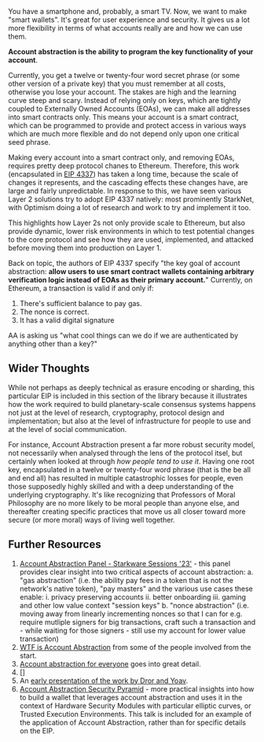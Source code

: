 You have a smartphone and, probably, a smart TV. Now, we want to make "smart wallets". It's great for user experience and security. It gives us a lot more flexibility in terms of what accounts really are and how we can use them.

**Account abstraction is the ability to program the key functionality of your account**.

Currently, you get a twelve or twenty-four word secret phrase (or some other version of a private key) that you must remember at all costs, otherwise you lose your account. The stakes are high and the learning curve steep and scary. Instead of relying only on keys, which are tightly coupled to Externally Owned Accounts (EOAs), we can make all addresses into smart contracts only. This means your account is a smart contract, which can be programmed to provide and protect access in various ways which are much more flexible and do not depend only upon one critical seed phrase.

Making every account into a smart contract only, and removing EOAs, requires pretty deep protocol chanes to Ethereum. Therefore, this work (encapsulated in [EIP 4337](https://ethereum-magicians.org/t/erc-4337-account-abstraction-via-entry-point-contract-specification/7160)) has taken a long time, because the scale of changes it represents, and the cascading effects these changes have, are large and fairly unpredictable. In response to this, we have seen various Layer 2 solutions try to adopt EIP 4337 natively: most prominently StarkNet, with Optimism doing a lot of research and work to try and implement it too.

This highlights how Layer 2s not only provide scale to Ethereum, but also provide dynamic, lower risk environments in which to test potential changes to the core protocol and see how they are used, implemented, and attacked before moving them into production on Layer 1.

Back on topic, the authors of EIP 4337 specify "the key goal of account abstraction: **allow users to use smart contract wallets containing arbitrary verification logic instead of EOAs as their primary account.**" Currently, on Ethereum, a transaction is valid if and only if:

1. There's sufficient balance to pay gas.  
2. The nonce is correct.  
3. It has a valid digital signature

AA is asking us "what cool things can we do if we are authenticated by anything other than a key?"

## Wider Thoughts

While not perhaps as deeply technical as erasure encoding or sharding, this particular EIP is included in this section of the library because it illustrates how the work required to build planetary-scale consensus systems happens not just at the level of research, cryptography, protocol design and implementation; but also at the level of infrastructure for people to use and at the level of social communication. 

For instance, Account Abstraction present a far more robust security model, not necessarily when analysed through the lens of the protocol itsel, but certainly when looked at through *how people tend to use it*. Having one root key, encapsulated in a twelve or twenty-four word phrase (that is the be all and end all) has resulted in multiple catastrophic losses for people, even those supposedly highly skilled and with a deep understanding of the underlying cryptography. It's like recognizing that Professors of Moral Philosophy are no more likely to be moral people than anyone else, and thereafter creating specific practices that move us all closer toward more secure (or more moral) ways of living well together.

## Further Resources

1. [Account Abstraction Panel - Starkware Sessions '23'](https://www.youtube.com/watch?v=g7_4KxgARvI) - this panel provides clear insight into two critical aspects of account abstraction: 
		a. "gas abstraction" (i.e. the ability pay fees in a token that is not the network's native token), "pay masters" and the various use cases these enable:
		 i. privacy preserving accounts
		 ii. better onboarding
		 iii. gaming and other low value context "session keys"
		b. "nonce abstraction" (i.e. moving away from linearly incrementing nonces so that I can for e.g. require mutliple signers for big transactions, craft such a transaction and - while waiting for those signers - still use my account for lower value transaction)
2. [WTF is Account Abstraction]([https://www.argent.xyz/blog/wtf-is-account-abstraction/](https://www.argent.xyz/blog/wtf-is-account-abstraction/)) from some of the people involved from the start.
3. [Account abstraction for everyone](https://camiinthisthang.substack.com/p/account-abstraction-for-everyone) goes into great detail.
4. []
5. An [early presentation of the work by Dror and Yoav](https://docs.google.com/presentation/d/1MN9V8mVTL3eIJfxqVCoOgc7UZje38ELijjOX5TZqJT0/edit#slide=id.p).
6. [Account Abstraction Security Pyramid](https://www.youtube.com/watch?v=FrxAdJYhSY8) - more practical insights into how to build a wallet that leverages account abstraction and uses it in the context of Hardware Security Modules with particular elliptic curves, or Trusted Execution Environments. This talk is included for an example of the application of Account Abstraction, rather than for specific details on the EIP.